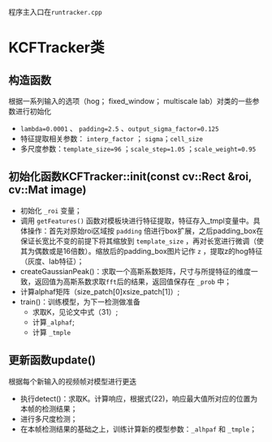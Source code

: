 程序主入口在`runtracker.cpp`

# KCFTracker类

## 构造函数

根据一系列输入的选项（hog； fixed_window； multiscale lab）对类的一些参数进行初始化
- `lambda=0.0001` 、 `padding=2.5` 、`output_sigma_factor=0.125`
- 特征提取相关参数： `interp_factor` ； `sigma`；`cell_size`
- 多尺度参数：`template_size=96` ；`scale_step=1.05` ；`scale_weight=0.95`

## 初始化函数KCFTracker::init(const cv::Rect &roi, cv::Mat image)

- 初始化 `_roi` 变量；
- 调用 `getFeatures()` 函数对模板块进行特征提取，特征存入_tmpl变量中。具体操作：首先对原始roi区域按 `padding` 倍进行box扩展，之后padding_box在保证长宽比不变的前提下将其缩放到 `template_size` ，再对长宽进行微调（使其为偶数或是16倍数）。缩放后的padding_box图片记作 `z` ，提取z的hog特征（灰度、lab特征）；
- createGaussianPeak()：求取一个高斯系数矩阵，尺寸与所提特征的维度一致，返回值为高斯系数求取`fft`后的结果，返回值保存在 `_prob` 中；
- 计算alphaf矩阵（size_patch[0]xsize_patch[1]）;
- train()：训练模型，为下一检测做准备
   - 求取K，见论文中式（31）;
   - 计算`_alphaf`;
   - 计算 `_tmple`

## 更新函数update()

根据每个新输入的视频帧对模型进行更迭
- 执行detect()：求取K。计算响应，根据式(22)，响应最大值所对应的位置为本帧的检测结果；
- 进行多尺度检测；
- 在本帧检测结果的基础之上，训练计算新的模型参数：`_alhpaf` 和 `_tmple`；
